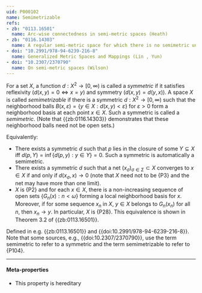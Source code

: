 ```yaml
---
uid: P000102
name: Semimetrizable
refs:
- zb: "0113.16501"
  name: Arc-wise connectedness in semi-metric spaces (Heath)
- zb: "0116.14303"
  name: A regular semi-metric space for which there is no semimetric under which all spheres are open (Heath)
- doi: "10.2991/978-94-6239-216-8"
  name: Generalized Metric Spaces and Mappings (Lin , Yun)
- doi: "10.2307/2370790"
  name: On semi-metric spaces (Wilson)
---
```


For a set $X$, a function $d:X^2\to[0,\infty)$ is called a *symmetric*
if it satisfies reflexivity ($d(x,y)=0\Leftrightarrow x=y$) and symmetry
($d(x,y)=d(y,x)$). A space $X$ is called *semimetrizable* if
there is a symmetric $d:X^2\to[0,\infty)$ such that the neighborhood balls
$B(x,\varepsilon)=\{y\in X:d(x,y)<\varepsilon\}$ for $\varepsilon>0$
form a neighborhood basis at each point $x\in X$. Such a symmetric is called a *semimetric*.
(Note that {{zb:0116.14303}} demonstrates that
these neighborhood balls need not be open sets.)

Equivalently:
- There exists a symmetric $d$ such that $p$ lies in the closure of some $Y\subseteq X$ iff $d(p,Y)=\inf\{d(p,y):y\in Y\}=0$.
Such a symmetric is automatically a semimetric.
- There exists a symmetric $d$ such that a net $(x_\sigma)_{\sigma\in\Sigma}\subset X$ converges to $x\in X$ if and only if $d(x_\sigma,x)\to 0$ (note that $X$ need not to be {P3} and the net may have more than one limit).
- $X$ is {P2} and for each $x \in X$, there is a non-increasing sequence of open sets $\{G_n(x):n<\omega\}$ forming a local neighborhood basis for $x$. Moreover, if for some sequence $x_n$ in $X$, $y\in X$ belongs to $G_n(x_n)$ for all $n$, then $x_n\to y$. In particular, $X$ is {P28}. This equivalence is shown in Theorem 3.2 of {{zb:0113.16501}}.

Defined in e.g. {{zb:0113.16501}} and {{doi:10.2991/978-94-6239-216-8}}. Note that some sources, e.g., {{doi:10.2307/2370790}}, use the term semimetric to refer to a symmetric and the term semimetrizable to refer to {P104}.

----
#### Meta-properties
- This property is hereditary
